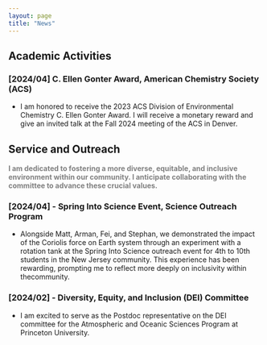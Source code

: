 ```yaml
---
layout: page
title: "News"
---
```


## Academic Activities
### [2024/04] C. Ellen Gonter Award, American Chemistry Society (ACS)
- I am honored to receive the 2023 ACS Division of Environmental Chemistry C. Ellen Gonter Award. I will receive a monetary reward and give an invited talk at the Fall 2024 meeting of the ACS in Denver.

## Service and Outreach
<font color="gray"><strong>I am dedicated to fostering a more diverse, equitable, and inclusive environment within our community. I anticipate collaborating with the committee to advance these crucial values.</strong></font>

### [2024/04] -  Spring Into Science Event, Science Outreach Program
- Alongside Matt, Arman, Fei, and Stephan, we demonstrated the impact of the Coriolis force on Earth system through an experiment with a rotation tank at the Spring Into Science outreach event for 4th to 10th students in the New Jersey community. This experience has been rewarding, prompting me to reflect more deeply on inclusivity within thecommunity.

### [2024/02] - Diversity, Equity, and Inclusion (DEI) Committee  
- I am excited to serve as the Postdoc representative on the DEI committee for the Atmospheric and Oceanic Sciences Program at Princeton University.

